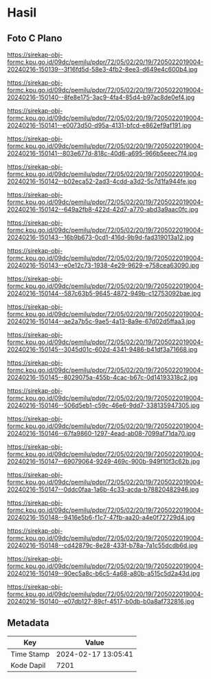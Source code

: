 # Hasil

## Foto C Plano

https://sirekap-obj-formc.kpu.go.id/09dc/pemilu/pdpr/72/05/02/20/19/7205022019004-20240216-150139--3f16fd5d-58e3-4fb2-8ee3-d649e4c600b4.jpg

https://sirekap-obj-formc.kpu.go.id/09dc/pemilu/pdpr/72/05/02/20/19/7205022019004-20240216-150140--8fe8e175-3ac9-4fa4-85d4-b97ac8de0ef4.jpg

https://sirekap-obj-formc.kpu.go.id/09dc/pemilu/pdpr/72/05/02/20/19/7205022019004-20240216-150141--e0073d50-d95a-4131-bfcd-e862ef9af191.jpg

https://sirekap-obj-formc.kpu.go.id/09dc/pemilu/pdpr/72/05/02/20/19/7205022019004-20240216-150141--803e677d-818c-40d6-a695-966b5eeec7f4.jpg

https://sirekap-obj-formc.kpu.go.id/09dc/pemilu/pdpr/72/05/02/20/19/7205022019004-20240216-150142--b02eca52-2ad3-4cdd-a3d2-5c7d1fa944fe.jpg

https://sirekap-obj-formc.kpu.go.id/09dc/pemilu/pdpr/72/05/02/20/19/7205022019004-20240216-150142--649a2fb8-422d-42d7-a770-abd3a9aac0fc.jpg

https://sirekap-obj-formc.kpu.go.id/09dc/pemilu/pdpr/72/05/02/20/19/7205022019004-20240216-150143--16b9b673-0cd1-416d-9b9d-fad319013a12.jpg

https://sirekap-obj-formc.kpu.go.id/09dc/pemilu/pdpr/72/05/02/20/19/7205022019004-20240216-150143--e0e12c73-1938-4e29-9629-e758cea63090.jpg

https://sirekap-obj-formc.kpu.go.id/09dc/pemilu/pdpr/72/05/02/20/19/7205022019004-20240216-150144--587c63b5-9645-4872-949b-c12753092bae.jpg

https://sirekap-obj-formc.kpu.go.id/09dc/pemilu/pdpr/72/05/02/20/19/7205022019004-20240216-150144--ae2a7b5c-9ae5-4a13-8a9e-67d02d5ffaa3.jpg

https://sirekap-obj-formc.kpu.go.id/09dc/pemilu/pdpr/72/05/02/20/19/7205022019004-20240216-150145--3045d01c-602d-4341-9486-b41df3a71668.jpg

https://sirekap-obj-formc.kpu.go.id/09dc/pemilu/pdpr/72/05/02/20/19/7205022019004-20240216-150145--8029075a-455b-4cac-b67c-0d14193318c2.jpg

https://sirekap-obj-formc.kpu.go.id/09dc/pemilu/pdpr/72/05/02/20/19/7205022019004-20240216-150146--506d5eb1-c59c-46e6-9dd7-338135947305.jpg

https://sirekap-obj-formc.kpu.go.id/09dc/pemilu/pdpr/72/05/02/20/19/7205022019004-20240216-150146--67fa9860-1297-4ead-ab08-7099af71da70.jpg

https://sirekap-obj-formc.kpu.go.id/09dc/pemilu/pdpr/72/05/02/20/19/7205022019004-20240216-150147--69079064-9249-469c-900b-949f10f3c62b.jpg

https://sirekap-obj-formc.kpu.go.id/09dc/pemilu/pdpr/72/05/02/20/19/7205022019004-20240216-150147--0ddc0faa-1a6b-4c33-acda-b78820482946.jpg

https://sirekap-obj-formc.kpu.go.id/09dc/pemilu/pdpr/72/05/02/20/19/7205022019004-20240216-150148--9416e5b6-f1c7-47fb-aa20-a4e0f72729d4.jpg

https://sirekap-obj-formc.kpu.go.id/09dc/pemilu/pdpr/72/05/02/20/19/7205022019004-20240216-150148--cd42879c-8e28-433f-b78a-7a1c55dcdb6d.jpg

https://sirekap-obj-formc.kpu.go.id/09dc/pemilu/pdpr/72/05/02/20/19/7205022019004-20240216-150149--90ec5a8c-b6c5-4a68-a80b-a515c5d2a43d.jpg

https://sirekap-obj-formc.kpu.go.id/09dc/pemilu/pdpr/72/05/02/20/19/7205022019004-20240216-150140--e07db127-89cf-4517-b0db-b0a8af732816.jpg


## Metadata

| Key        | Value               |
| ---------- | ------------------- |
| Time Stamp | 2024-02-17 13:05:41 |
| Kode Dapil | 7201                |



